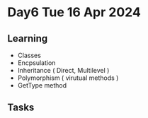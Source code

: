 # Day6 Tue 16 Apr 2024

Learning
---
 - Classes
 - Encpsulation
 - Inheritance  ( Direct, Multilevel )
 - Polymorphism ( virutual methods )
 - GetType method


Tasks
---
